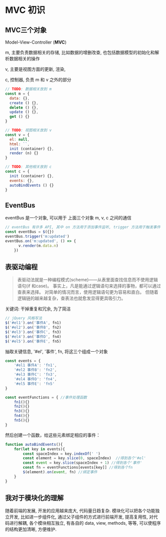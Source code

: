 # MVC 初识

## MVC三个对象

Model-View-Controller (**MVC**)

m, 主要负责数据相关的存储, 比如数据的增删改查, 也包括数据模型的初始化和解析数据相关的操作

v, 主要是视图方面的更新, 渲染, 

c, 控制器, 负责 m 和 v 之外的部分

```javascript
// TODO: 数据相关放到 m
const m = {
  data: {},
  create () {},
  delete () {},
  update () {},
  get () {}
}

// TODO: 视图相关放到 v
const v = {
  el: null,
  html: ``,
  init (container) {},
  render (n) {}
}

// TODO: 其他相关放到 c
const c = {
  init (container) {},
  events: {},
  autoBindEvents () {}
}
```

## EventBus

eventBus 是一个对象, 可以用于 上面三个对象 m, v, c 之间的通信

```javascript
// eventBus 有许多 API, 其中 on 方法用于添加事件监听, trigger 方法用于触发事件
const eventBus = $({})
eventBus.trigger('m:updated')
eventBus.on('m:updated', () => {
      v.render(m.data.n)
    })
```

## 表驱动编程

> 表驱动法就是一种编程模式(scheme)——从表里面查找信息而不使用逻辑语句(if 和case)。 事实上，凡是能通过逻辑语句来选择的事物，都可以通过查表来选择。 对简单的情况而言，使用逻辑语句更为容易和直白。 但随着逻辑链的越来越复杂，查表法也就愈发显得更具吸引力。

关键词: 干掉重复和冗余, 为了简洁

```javascript
// jQuery 风格写法
$('#el1').on('事件A', fn1)
$('#el2').on('事件B', fn2)
$('#el3').on('事件C', fn3)
$('#el4').on('事件D', fn4)
$('#el5').on('事件E', fn5)
```

抽取关键信息, '#el', '事件', fn, 将这三个组成一个对象

```javascript
const events = {
    '#el1 事件A': 'fn1',
    '#el2 事件B': 'fn2',
    '#el3 事件C': 'fn3',
    '#el4 事件D': 'fn4',
    '#el5 事件E': 'fn5'
}

const eventFunctions = { //事件处理函数
    fn1(){}
    fn2(){}
    fn3(){}
    fn4(){}
    fn5(){}
}
```

然后创建一个函数，给这些元素绑定相应的事件：

```javascript
function autoBindEvents(){
    for(let key in events){
        const spaceIndex = key.indexOf(' ')
        const element = key.slice(0, spaceIndex)  //得到各个'#el'
        const event = key.slice(spaceIndex + 1) //得到各个'事件'
        const fn = eventFunctions[events[key]] //得到各个fn
        $(element).on(event, fn) //绑定事件
    }
}
```

## 我对于模块化的理解

随着前端的发展, 开发的应用越来庞大, 代码量日趋复杂. 模块化可以把各个功能独立开发, 比如进一步组件化, 通过父子组件的方式进行前端开发, 提高复用性, 对代码进行解耦, 各个模块相互独立, 有各自的 data, view, methods, 等等, 可以使程序的结构更加清晰, 方便维护.

 




